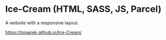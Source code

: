 # Ice-Cream  (HTML, SASS, JS, Parcel)

A website with a responsive layout. 

https://tojaarek.github.io/Ice-Cream/


